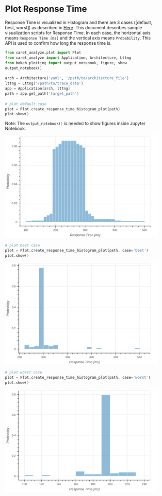 # Plot Response Time

Response Time is visualized in Histogram and there are 3 cases ([default, best, worst]) as described in [Here](../../faq/index.md#how-response-time-is-calculated).
This document describes sample visualization scripts for Response TIme.
In each case, the horizontal axis means `Response Time [ms]` and the vertical axis means `Probability`.
This API is used to confirm how long the response time is.

```python
from caret_analyze.plot import Plot
from caret_analyze import Application, Architecture, Lttng
from bokeh.plotting import output_notebook, figure, show
output_notebook()

arch = Architecture('yaml', '/path/to/architecture_file')
lttng = Lttng('/path/to/trace_data')
app = Application(arch, lttng)
path = app.get_path('target_path')

# plot default case
plot = Plot.create_response_time_histogram_plot(path)
plot.show()
```

Note: The `output_notebook()` is needed to show figures inside Jupyter Notebook.

![response_time_default_histogram](../../imgs/response_time_default_histogram.png)

```python
# plot best case
plot = Plot.create_response_time_histogram_plot(path, case='best')
plot.show()
```

![response_time_best_histogram](../../imgs/response_time_best_histogram.png)

```python
# plot worst case
plot = Plot.create_response_time_histogram_plot(path, case='worst')
plot.show()
```

![response_time_worst_histogram](../../imgs/response_time_worst_histogram.png)
